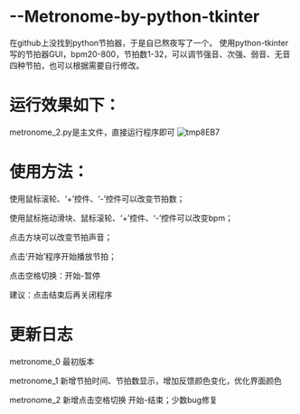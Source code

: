 # --Metronome-by-python-tkinter
在github上没找到python节拍器，于是自已熬夜写了一个。
使用python-tkinter写的节拍器GUI，bpm20-800，节拍数1-32，可以调节强音、次强、弱音、无音四种节拍，也可以根据需要自行修改。

# 运行效果如下：
metronome_2.py是主文件，直接运行程序即可
![tmp8EB7](https://user-images.githubusercontent.com/88028971/175781330-27dd7d0e-d1f8-4068-b42b-b3979a54c594.png)

# 使用方法：
使用鼠标滚轮、‘+’控件、‘-’控件可以改变节拍数；

使用鼠标拖动滑块、鼠标滚轮、‘+’控件、‘-’控件可以改变bpm；

点击方块可以改变节拍声音；

点击‘开始’程序开始播放节拍；

点击空格切换：开始-暂停

建议：点击结束后再关闭程序

# 更新日志
metronome_0 最初版本

metronome_1 新增节拍时间、节拍数显示，增加反馈颜色变化，优化界面颜色

metronome_2 新增点击空格切换 开始-结束；少数bug修复

